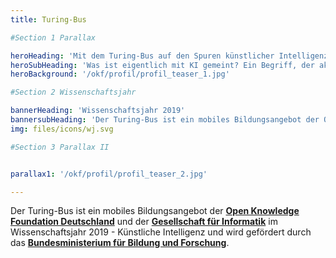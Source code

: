 ```yaml
---
title: Turing-Bus

#Section 1 Parallax

heroHeading: 'Mit dem Turing-Bus auf den Spuren künstlicher Intelligenz'
heroSubHeading: 'Was ist eigentlich mit KI gemeint? Ein Begriff, der aktuell in aller Munde ist, wird mithilfe von Mitmach- und Diskussionsformaten entzaubert. 15-bis 19-jährige Schüler*innen lernen dabei, kritisch mit den Begriffen KI und Maschinenlernen umzugehen.'
heroBackground: '/okf/profil/profil_teaser_1.jpg'

#Section 2 Wissenschaftsjahr

bannerHeading: 'Wissenschaftsjahr 2019'
bannersubHeading: 'Der Turing-Bus ist ein mobiles Bildungsangebot der Open Knowledge Foundation Deutschland und der Gesellschaft für Informatik im Wissenschaftsjahr 2019.'
img: files/icons/wj.svg

#Section 3 Parallax II


parallax1: '/okf/profil/profil_teaser_2.jpg'

---
```


Der Turing-Bus ist ein mobiles Bildungsangebot der **[Open Knowledge Foundation Deutschland](https://okfn.de)** und der **[Gesellschaft für Informatik](https://gi.de)** im Wissenschaftsjahr 2019 - Künstliche Intelligenz und wird gefördert durch das **[Bundesministerium für Bildung und Forschung](https://bmbf.de)**.


<!--more-->
